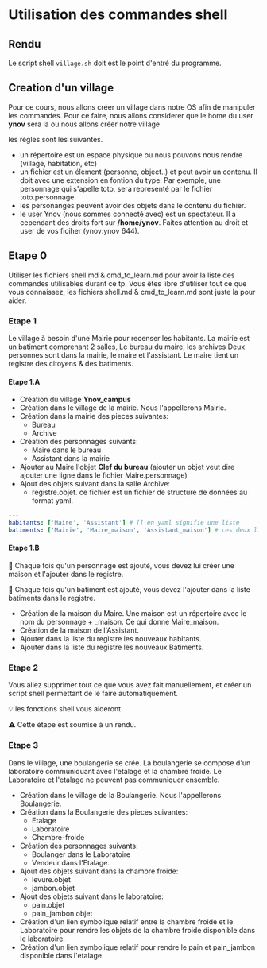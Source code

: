 # Utilisation des commandes shell 

## Rendu
Le script shell `village.sh` doit est le point d'entré du programme.

## Creation d'un village

Pour ce cours, nous allons créer un village dans notre OS afin de manipuler les commandes.
Pour ce faire, nous allons considerer que le home du user **ynov** sera la ou nous allons créer notre village

les règles sont les suivantes.

* un répertoire est un espace physique ou nous pouvons nous rendre (village, habitation, etc)
* un fichier est un élement (personne, object..) et peut avoir un contenu. Il doit avec une extension en fontion du type. Par exemple, une personnage qui s'apelle toto, sera representé par le fichier toto.personnage.
* les personanges peuvent avoir des objets dans le contenu du fichier.
* le user Ynov (nous sommes connecté avec) est un spectateur. Il a cependant des droits fort sur **/home/ynov**. Faites attention au droit et user de vos ficiher (ynov:ynov 644).
 
## Etape 0

Utiliser les fichiers shell.md & cmd_to_learn.md pour avoir la liste des commandes utilisables durant ce tp.
Vous êtes libre d'utiliser tout ce que vous connaissez, les fichiers shell.md & cmd_to_learn.md sont juste la pour aider.

### Etape 1

Le village à besoin d'une Mairie pour recenser les habitants.
La mairie est un batiment comprenant 2 salles, Le bureau du maire, les archives
Deux personnes sont dans la mairie, le maire et l'assistant.
Le maire tient un registre des citoyens & des batiments.

#### Etape 1.A
* Création du village **Ynov_campus**
* Création dans le village de la mairie. Nous l'appellerons Mairie.
* Création dans la mairie des pieces suivantes:
  * Bureau
  * Archive
* Création des personnages suivants:
  * Maire dans le bureau
  * Assistant dans la mairie
* Ajouter au Maire l'objet **Clef du bureau** (ajouter un objet veut dire ajouter une ligne dans le fichier Maire.personnage)
* Ajout des objets suivant dans la salle Archive:
  * registre.objet. ce fichier est un fichier de structure de données au format yaml.
  
````YAML
---
habitants: ['Maire', 'Assistant'] # [] en yaml signifie une liste
batiments: ['Mairie', 'Maire_maison', 'Assistant_maison'] # ces deux liste sont des listes de strings
````

#### Etape 1.B

🔑 Chaque fois qu'un personnage est ajouté, vous devez lui créer une maison et l'ajouter dans le registre.

🔑 Chaque fois qu'un batiment est ajouté, vous devez l'ajouter dans la liste batiments dans le registre.

* Création de la maison du Maire. Une maison est un répertoire avec le nom du personnage + _maison. Ce qui donne Maire_maison.
* Création de la maison de l'Assistant.
* Ajouter dans la liste du registre les nouveaux habitants.
* Ajouter dans la liste du registre les nouveaux Batiments.

### Etape 2
 Vous allez supprimer tout ce que vous avez fait manuellement, et créer un script shell permettant de le faire automatiquement.

 💡 les fonctions shell vous aideront.

⚠️ Cette étape est soumise à un rendu.

### Etape 3
Dans le village, une boulangerie se crée. La boulangerie se compose d'un laboratoire communiquant avec l'etalage et la chambre froide.
Le Laboratoire et l'etalage ne peuvent pas communiquer ensemble.

* Création dans le village de la Boulangerie. Nous l'appellerons Boulangerie.
* Création dans la Boulangerie des pieces suivantes:
  * Etalage
  * Laboratoire
  * Chambre-froide
* Création des personnages suivants:
  * Boulanger dans le Laboratoire
  * Vendeur dans l'Etalage.
* Ajout des objets suivant dans la chambre froide:
  * levure.objet
  * jambon.objet
* Ajout des objets suivant dans le laboratoire:
  * pain.objet
  * pain_jambon.objet
* Création d'un lien symbolique relatif entre la chambre froide et le Laboratoire pour rendre les objets de la chambre froide disponible dans le laboratoire.
* Création d'un lien symbolique relatif pour rendre le pain et pain_jambon disponible dans l'etalage.
